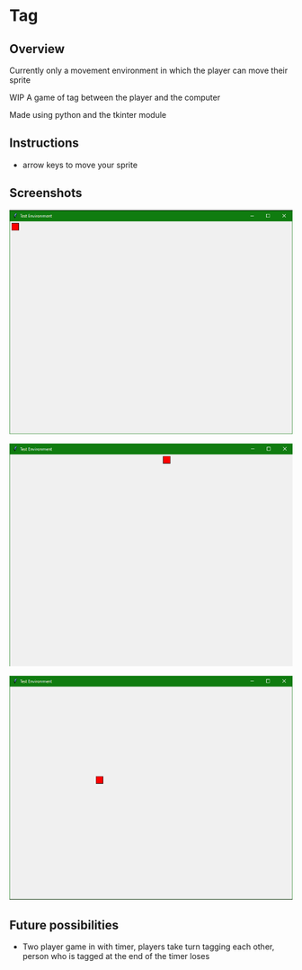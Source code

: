 # Tag

## Overview

Currently only a movement environment in which the player can move their sprite

WIP A game of tag between the player and the computer

Made using python and the tkinter module

## Instructions

- arrow keys to move your sprite

## Screenshots

![Image of the sprite](docs/assets/start.PNG)

![Image of the sprite moving](docs/assets/ongoing.PNG)

![Image of the sprite moving again](docs/assets/ongoing2.PNG)

## Future possibilities
- Two player game in with timer, players take turn tagging each other, person who is tagged at the end of the timer loses
